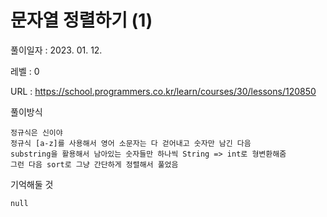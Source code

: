 # 문자열 정렬하기 (1)
풀이일자 : 2023. 01. 12.  
    
레벨 : 0    

URL : https://school.programmers.co.kr/learn/courses/30/lessons/120850  
    
풀이방식    

    정규식은 신이야
    정규식 [a-z]를 사용해서 영어 소문자는 다 걷어내고 숫자만 남긴 다음
    substring을 활용해서 남아있는 숫자들만 하나씩 String => int로 형변환해줌
    그런 다음 sort로 그냥 간단하게 정렬해서 풀었음

기억해둘 것  
    
    null
